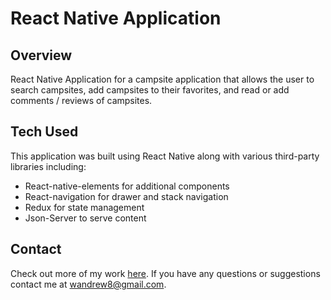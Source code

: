 # React Native Application

## Overview

React Native Application for a campsite application that allows the user to search campsites, add campsites to their favorites, and read or add comments / reviews of campsites.

## Tech Used

This application was built using React Native along with various third-party libraries including:

- React-native-elements for additional components
- React-navigation for drawer and stack navigation
- Redux for state management
- Json-Server to serve content

## Contact

Check out more of my work [here](http://www.andrewjohnweiss.com). If you have any questions or suggestions contact me at wandrew8@gmail.com.
